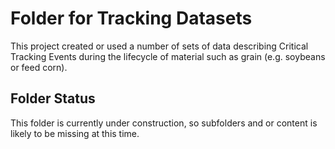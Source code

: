 # Folder for Tracking Datasets
This project created or used a number of sets of data describing Critical Tracking Events during the lifecycle of material such as grain (e.g. soybeans or feed corn).

## Folder Status
This folder is currently under construction, so subfolders and or content is likely to be missing at this time.
